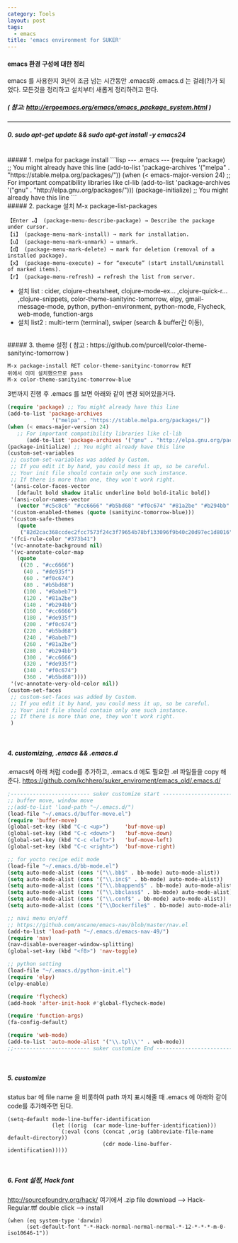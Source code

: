 ```yaml
---
category: Tools
layout: post
tags:
  - emacs
title: 'emacs environment for SUKER'
---
```

#### emacs 환경 구성에 대한 정리

emacs 를 사용한지 3년이 조금 넘는 시간동안 .emacs와 .emacs.d 는 걸레(?)가 되었다.
모든것을 정리하고 설치부터 새롭게 정리하려고 한다.
<br>
##### ( 참고: http://ergoemacs.org/emacs/emacs_package_system.html )

---

##### 0. sudo apt-get update && sudo apt-get install -y emacs24
<br>
##### 1. melpa for package install
```lisp
--- .emacs ---
(require 'package) ;; You might already have this line
(add-to-list 'package-archives
        '("melpa" . "https://stable.melpa.org/packages/"))
(when (< emacs-major-version 24)  ;; For important compatibility libraries like cl-lib
        (add-to-list 'package-archives '("gnu" . "http://elpa.gnu.org/packages/")))
(package-initialize) ;; You might already have this line
```
<br>
##### 2. package 설치
	M-x package-list-packages
	
	【Enter ↵】 (package-menu-describe-package) → Describe the package under cursor.
	【i】 (package-menu-mark-install) → mark for installation.
	【u】 (package-menu-mark-unmark) → unmark.
	【d】 (package-menu-mark-delete) → mark for deletion (removal of a installed package).
	【x】 (package-menu-execute) → for “execute” (start install/uninstall of marked items).
	【r】 (package-menu-refresh) → refresh the list from server.

* 설치 list : cider, clojure-cheatsheet, clojure-mode-ex... ,clojure-quick-r... ,clojure-snippets, color-theme-sanityinc-tomorrow, elpy, gmail-message-mode, python, python-environment, python-mode, Flycheck, web-mode, function-args
* 설치 list2 : multi-term (terminal), swiper (search & buffer간 이동),

<br>
##### 3. theme 설정
( 참고 : https://github.com/purcell/color-theme-sanityinc-tomorrow )

	M-x package-install RET color-theme-sanityinc-tomorrow RET
	위에서 이미 설치했으므로 pass 
	M-x color-theme-sanityinc-tomorrow-blue

3번까지 진행 후 .emacs 를 보면 아래와 같이 변경 되어있을거다.
```lisp
(require 'package) ;; You might already have this line
(add-to-list 'package-archives
              '("melpa" . "https://stable.melpa.org/packages/"))
(when (< emacs-major-version 24)
   ;; For important compatibility libraries like cl-lib
      (add-to-list 'package-archives '("gnu" . "http://elpa.gnu.org/packages/")))
(package-initialize) ;; You might already have this line
(custom-set-variables
 ;; custom-set-variables was added by Custom.
 ;; If you edit it by hand, you could mess it up, so be careful.
 ;; Your init file should contain only one such instance.
 ;; If there is more than one, they won't work right.
 '(ansi-color-faces-vector
   [default bold shadow italic underline bold bold-italic bold])
 '(ansi-color-names-vector
   (vector "#c5c8c6" "#cc6666" "#b5bd68" "#f0c674" "#81a2be" "#b294bb" "#8abeb7" "#373b41"))
 '(custom-enabled-themes (quote (sanityinc-tomorrow-blue)))
 '(custom-safe-themes
   (quote
    ("82d2cac368ccdec2fcc7573f24c3f79654b78bf133096f9b40c20d97ec1d8016" "06f0b439b62164c6f8f84fdda32b62fb50b6d00e8b01c2208e55543a6337433a" default)))
 '(fci-rule-color "#373b41")
 '(vc-annotate-background nil)
 '(vc-annotate-color-map
   (quote
    ((20 . "#cc6666")
     (40 . "#de935f")
     (60 . "#f0c674")
     (80 . "#b5bd68")
     (100 . "#8abeb7")
     (120 . "#81a2be")
     (140 . "#b294bb")
     (160 . "#cc6666")
     (180 . "#de935f")
     (200 . "#f0c674")
     (220 . "#b5bd68")
     (240 . "#8abeb7")
     (260 . "#81a2be")
     (280 . "#b294bb")
     (300 . "#cc6666")
     (320 . "#de935f")
     (340 . "#f0c674")
     (360 . "#b5bd68"))))
 '(vc-annotate-very-old-color nil))
(custom-set-faces
 ;; custom-set-faces was added by Custom.
 ;; If you edit it by hand, you could mess it up, so be careful.
 ;; Your init file should contain only one such instance.
 ;; If there is more than one, they won't work right.
 )
```

<br>

##### 4. customizing, .emacs &&  .emacs.d
.emacs에 아래 처럼 code를 추가하고, .emacs.d 에도 필요한 .el 파일들을 copy 해준다.
 https://github.com/kchhero/suker_enviroment/emacs_old/.emacs.d/
```lisp
;------------------------- suker customize start ---------------------------
;; buffer move, window move
;;(add-to-list 'load-path "~/.emacs.d/")
(load-file "~/.emacs.d/buffer-move.el")
(require 'buffer-move)
(global-set-key (kbd "C-c <up>")     'buf-move-up)
(global-set-key (kbd "C-c <down>")   'buf-move-down)
(global-set-key (kbd "C-c <left>")   'buf-move-left)
(global-set-key (kbd "C-c <right>")  'buf-move-right)

;; for yocto recipe edit mode 
(load-file "~/.emacs.d/bb-mode.el")
(setq auto-mode-alist (cons '("\\.bb$" . bb-mode) auto-mode-alist))
(setq auto-mode-alist (cons '("\\.inc$" . bb-mode) auto-mode-alist))
(setq auto-mode-alist (cons '("\\.bbappend$" . bb-mode) auto-mode-alist))
(setq auto-mode-alist (cons '("\\.bbclass$" . bb-mode) auto-mode-alist))
(setq auto-mode-alist (cons '("\\.conf$" . bb-mode) auto-mode-alist))
(setq auto-mode-alist (cons '("\\Dockerfile$" . bb-mode) auto-mode-alist))

;; navi menu on/off
;; https://github.com/ancane/emacs-nav/blob/master/nav.el
(add-to-list 'load-path "~/.emacs.d/emacs-nav-49/")
(require 'nav)
(nav-disable-overeager-window-splitting)
(global-set-key (kbd "<f8>") 'nav-toggle)

;; python setting
(load-file "~/.emacs.d/python-init.el")
(require 'elpy)
(elpy-enable)

(require 'flycheck)
(add-hook 'after-init-hook #'global-flycheck-mode)

(require 'function-args)
(fa-config-default)

(require 'web-mode)
(add-to-list 'auto-mode-alist '("\\.tpl\\'" . web-mode))
;;------------------------ suker customize End ---------------------------
```

<br>

##### 5. customize
status bar 에 file name 을 비롯하여 path 까지 표시해줄 때 .emacs 에 아래와 같이 code를 추가해주면 된다.
```
(setq-default mode-line-buffer-identification
              (let ((orig  (car mode-line-buffer-identification)))
                `(:eval (cons (concat ,orig (abbreviate-file-name default-directory))
                              (cdr mode-line-buffer-identification)))))
```

<br>

##### 6. Font 설정, Hack font
http://sourcefoundry.org/hack/
여기에서 .zip file download --> Hack-Regular.ttf  double click --> install
```
(when (eq system-type 'darwin)
      (set-default-font "-*-Hack-normal-normal-normal-*-12-*-*-*-m-0-iso10646-1"))
```